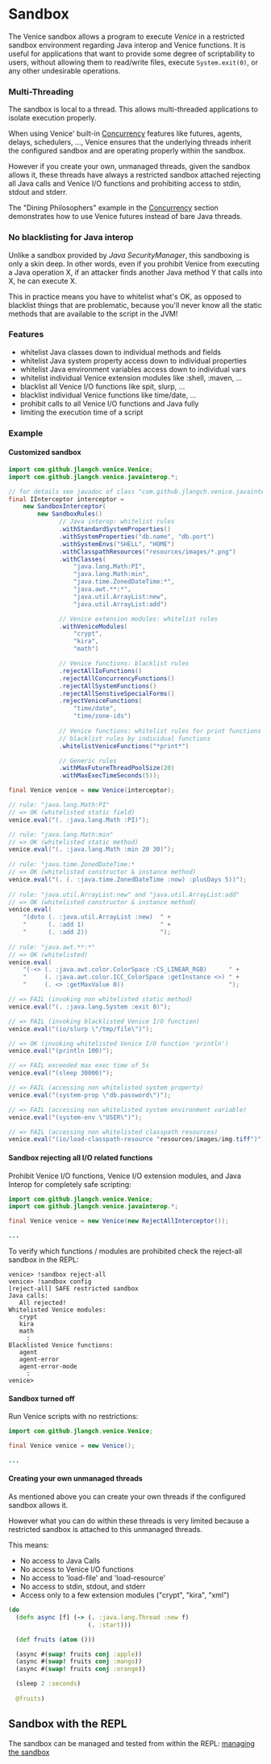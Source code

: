 # Sandbox

The Venice sandbox allows a program to execute _Venice_ in a restricted sandbox 
environment regarding Java interop and Venice functions. It is useful for 
applications that want to provide some degree of scriptability to users, 
without allowing them to read/write files, execute `System.exit(0)`, or any other 
undesirable operations.


### Multi-Threading

The sandbox is local to a thread. This allows multi-threaded applications to 
isolate execution properly. 

When using Venice' built-in [Concurrency](concurrency.md) features like futures, 
agents, delays, schedulers, ..., Venice ensures that the underlying threads 
inherit the configured sandbox and are operating properly within the sandbox. 

However if you create your own, unmanaged threads, given the sandbox allows it, 
these threads have always a restricted sandbox attached rejecting all Java calls 
and Venice I/O functions and prohibiting access to stdin, stdout and stderr.

The "Dining Philosophers" example in the [Concurrency](concurrency.md) section 
demonstrates how to use Venice futures instead of bare Java threads.


### No blacklisting for Java interop

Unlike a sandbox provided by _Java SecurityManager_, this sandboxing is only a 
skin deep. In other words, even if you prohibit Venice from executing a Java 
operation X, if an attacker finds another Java method Y that calls into X, he 
can execute X.

This in practice means you have to whitelist what's OK, as opposed to blacklist 
things that are problematic, because you'll never know all the static methods 
that are available to the script in the JVM!


### Features

 - whitelist Java classes down to individual methods and fields
 - whitelist Java system property access down to individual properties
 - whitelist Java environment variables access down to individual vars
 - whitelist individual Venice extension modules like :shell, :maven, ...
 - blacklist all Venice I/O functions like spit, slurp, ...
 - blacklist individual Venice functions like time/date, ...
 - prohibit calls to all Venice I/O functions and Java fully
 - limiting the execution time of a script
 

### Example


#### Customized sandbox

```java
import com.github.jlangch.venice.Venice;
import com.github.jlangch.venice.javainterop.*;

// for details see javadoc of class "com.github.jlangch.venice.javainterop.SandboxRules"
final IInterceptor interceptor =
    new SandboxInterceptor(
        new SandboxRules()
              // Java interop: whitelist rules
              .withStandardSystemProperties()
              .withSystemProperties("db.name", "db.port")
              .withSystemEnvs("SHELL", "HOME")
              .withClasspathResources("resources/images/*.png")
              .withClasses(
                  "java.lang.Math:PI",
                  "java.lang.Math:min", 
                  "java.time.ZonedDateTime:*", 
                  "java.awt.**:*", 
                  "java.util.ArrayList:new",
                  "java.util.ArrayList:add")

              // Venice extension modules: whitelist rules
              .withVeniceModules(
                  "crypt", 
                  "kira", 
                  "math")

              // Venice functions: blacklist rules
              .rejectAllIoFunctions()
              .rejectAllConcurrencyFunctions()
              .rejectAllSystemFunctions()
              .rejectAllSenstiveSpecialForms()
              .rejectVeniceFunctions(
                  "time/date",
                  "time/zone-ids")
                
              // Venice functions: whitelist rules for print functions to offset
              // blacklist rules by individual functions
              .whitelistVeniceFunctions("*print*")

              // Generic rules	
              .withMaxFutureThreadPoolSize(20)
              .withMaxExecTimeSeconds(5));

final Venice venice = new Venice(interceptor);

// rule: "java.lang.Math:PI"
// => OK (whitelisted static field)
venice.eval("(. :java.lang.Math :PI)"); 

// rule: "java.lang.Math:min"
// => OK (whitelisted static method)
venice.eval("(. :java.lang.Math :min 20 30)"); 
    
// rule: "java.time.ZonedDateTime:*
// => OK (whitelisted constructor & instance method)
venice.eval("(. (. :java.time.ZonedDateTime :now) :plusDays 5))"); 
 
// rule: "java.util.ArrayList:new" and "java.util.ArrayList:add"
// => OK (whitelisted constructor & instance method)
venice.eval(
    "(doto (. :java.util.ArrayList :new)  " +
    "      (. :add 1)                     " +
    "      (. :add 2))                    ");
	
// rule: "java.awt.**:*"
// => OK (whitelisted)
venice.eval(
    "(-<> (. :java.awt.color.ColorSpace :CS_LINEAR_RGB)      " +
    "     (. :java.awt.color.ICC_ColorSpace :getInstance <>) " +
    "     (. <> :getMaxValue 0))                             ");

// => FAIL (invoking non whitelisted static method)
venice.eval("(. :java.lang.System :exit 0)"); 

// => FAIL (invoking blacklisted Venice I/O function)
venice.eval("(io/slurp \"/tmp/file\")"); 

// => OK (invoking whitelisted Venice I/O function 'println')
venice.eval("(println 100)"); 

// => FAIL exceeded max exec time of 5s
venice.eval("(sleep 30000)"); 

// => FAIL (accessing non whitelisted system property)
venice.eval("(system-prop \"db.password\")"); 

// => FAIL (accessing non whitelisted system environment variable)
venice.eval("(system-env \"USER\")"); 

// => FAIL (accessing non whitelisted classpath resources)
venice.eval("(io/load-classpath-resource "resources/images/img.tiff")"); 
```


#### Sandbox rejecting all I/O related functions

Prohibit Venice I/O functions, Venice I/O extension modules, 
and Java Interop for completely safe scripting:

```java
import com.github.jlangch.venice.Venice;
import com.github.jlangch.venice.javainterop.*;

final Venice venice = new Venice(new RejectAllInterceptor());

...
```

To verify which functions / modules are prohibited check the
reject-all sandbox in the REPL:

```
venice> !sandbox reject-all
venice> !sandbox config
[reject-all] SAFE restricted sandbox
Java calls:
   All rejected!
Whitelisted Venice modules:
   crypt
   kira
   math
     :
Blacklisted Venice functions:
   agent
   agent-error
   agent-error-mode
     :
venice> 
```


#### Sandbox turned off

Run Venice scripts with no restrictions:

```java
import com.github.jlangch.venice.Venice;

final Venice venice = new Venice();

...
```

#### Creating your own unmanaged threads

As mentioned above you can create your own threads if the configured 
sandbox allows it. 

However what you can do within these threads is very limited because a 
restricted sandbox is attached to this unmanaged threads.

This means:

- No access to Java Calls
- No access to Venice I/O functions
- No access to 'load-file' and 'load-resource'
- No access to stdin, stdout, and stderr
- Access only to a few extension modules ("crypt", "kira", "xml")

```clojure
(do
  (defn async [f] (-> (. :java.lang.Thread :new f) 
                      (. :start)))

  (def fruits (atom ()))

  (async #(swap! fruits conj :apple))
  (async #(swap! fruits conj :mango))
  (async #(swap! fruits conj :orange))

  (sleep 2 :seconds)
 
  @fruits)
```
 

## Sandbox with the REPL

The sandbox can be managed and tested from within the REPL: [managing the sandbox](repl-sandbox.md)

